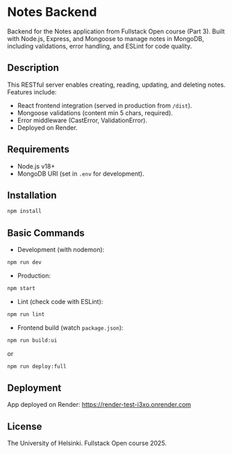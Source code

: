 # Notes Backend

Backend for the Notes application from Fullstack Open course (Part 3). Built with Node.js, Express, and Mongoose to manage notes in MongoDB, including validations, error handling, and ESLint for code quality.

## Description
This RESTful server enables creating, reading, updating, and deleting notes. Features include:
- React frontend integration (served in production from `/dist`).
- Mongoose validations (content min 5 chars, required).
- Error middleware (CastError, ValidationError).
- Deployed on Render.

## Requirements
- Node.js v18+
- MongoDB URI (set in `.env` for development).

## Installation
```bash
npm install
```

## Basic Commands
- Development (with nodemon):
```bash
npm run dev
```
- Production:
```bash
npm start
```
- Lint (check code with ESLint):
```bash
npm run lint
```
- Frontend build (watch `package.json`):
```bash
npm run build:ui
```
or
```bash
npm run deploy:full
```

## Deployment
App deployed on Render: https://render-test-i3xo.onrender.com

## License
The University of Helsinki. Fullstack Open course 2025.